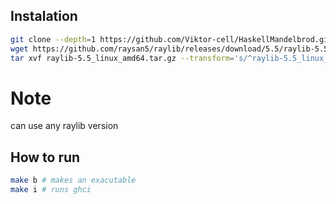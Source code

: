 ## Instalation
```bash
git clone --depth=1 https://github.com/Viktor-cell/HaskellMandelbrod.git .
wget https://github.com/raysan5/raylib/releases/download/5.5/raylib-5.5_linux_amd64.tar.gz # any of raylib version will do
tar xvf raylib-5.5_linux_amd64.tar.gz --transform='s/^raylib-5.5_linux_amd64/raylib/'
```
# Note
can use any raylib version

## How to run
```bash
make b # makes an exacutable
make i # runs ghci
```
